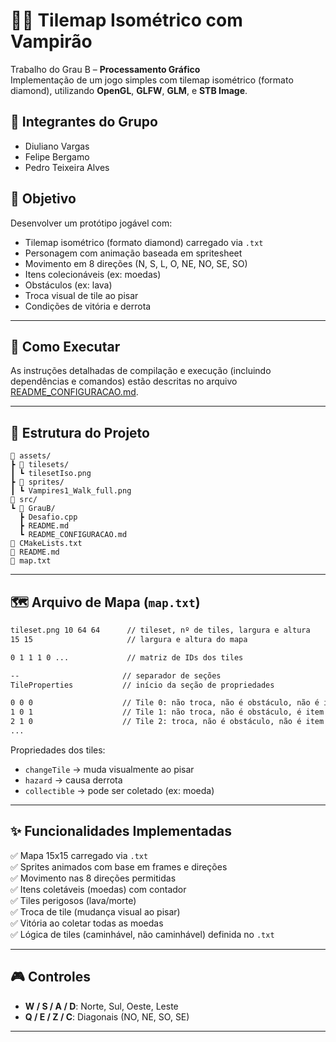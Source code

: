 # 🧛‍♂️ Tilemap Isométrico com Vampirão

Trabalho do Grau B – **Processamento Gráfico**  
Implementação de um jogo simples com tilemap isométrico (formato diamond), utilizando **OpenGL**, **GLFW**, **GLM**, e **STB Image**.

## 👥 Integrantes do Grupo

- Diuliano Vargas
- Felipe Bergamo
- Pedro Teixeira Alves

## 📌 Objetivo

Desenvolver um protótipo jogável com:

- Tilemap isométrico (formato diamond) carregado via `.txt`
- Personagem com animação baseada em spritesheet
- Movimento em 8 direções (N, S, L, O, NE, NO, SE, SO)
- Itens colecionáveis (ex: moedas)
- Obstáculos (ex: lava)
- Troca visual de tile ao pisar
- Condições de vitória e derrota

---

## 🚀 Como Executar
As instruções detalhadas de compilação e execução (incluindo dependências e comandos) estão descritas no arquivo [README_CONFIGURACAO.md](./README_CONFIGURACAO.md).

---

## 🧠 Estrutura do Projeto

```
📁 assets/
┣ 📁 tilesets/
┃ ┗ tilesetIso.png
┣ 📁 sprites/
┃ ┗ Vampires1_Walk_full.png
📁 src/
┗ 📁 GrauB/
  ┣ Desafio.cpp
  ┣ README.md
  ┗ README_CONFIGURACAO.md
📄 CMakeLists.txt
📄 README.md
📄 map.txt
```
---

## 🗺️ Arquivo de Mapa (`map.txt`)

```txt
tileset.png 10 64 64      // tileset, nº de tiles, largura e altura
15 15                     // largura e altura do mapa

0 1 1 1 0 ...             // matriz de IDs dos tiles

--                       // separador de seções
TileProperties           // início da seção de propriedades

0 0 0                    // Tile 0: não troca, não é obstáculo, não é item
1 0 1                    // Tile 1: não troca, não é obstáculo, é item
2 1 0                    // Tile 2: troca, não é obstáculo, não é item
...
```

Propriedades dos tiles:

* `changeTile` → muda visualmente ao pisar
* `hazard` → causa derrota
* `collectible` → pode ser coletado (ex: moeda)

---

## ✨ Funcionalidades Implementadas

✅ Mapa 15x15 carregado via `.txt`  
✅ Sprites animados com base em frames e direções  
✅ Movimento nas 8 direções permitidas  
✅ Itens coletáveis (moedas) com contador  
✅ Tiles perigosos (lava/morte)  
✅ Troca de tile (mudança visual ao pisar)  
✅ Vitória ao coletar todas as moedas  
✅ Lógica de tiles (caminhável, não caminhável) definida no `.txt`

---

## 🎮 Controles

* **W / S / A / D**: Norte, Sul, Oeste, Leste
* **Q / E / Z / C**: Diagonais (NO, NE, SO, SE)

---
